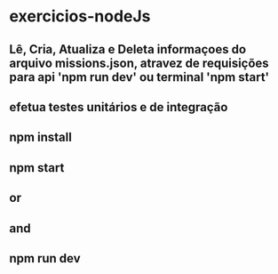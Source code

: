 # exercicios-nodeJs
## Lê, Cria, Atualiza e Deleta informaçoes do arquivo missions.json, atravez de requisições para api 'npm run dev' ou terminal 'npm start'
## efetua testes unitários e de integração
## npm install

## npm start
## or 
## and
## npm run dev
